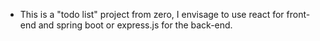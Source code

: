 - This is a "todo list" project from zero, I envisage to use react for front-end and spring boot or express.js for the back-end.
